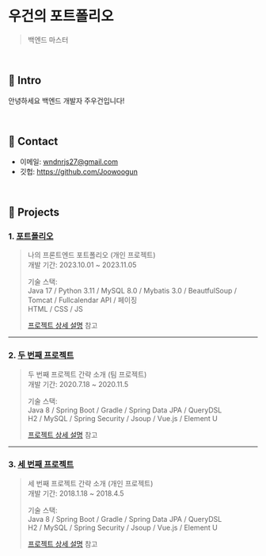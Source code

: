 # 우건의 포트폴리오
> 백엔드 마스터
</br>

## :pushpin: Intro
안녕하세요 백엔드 개발자 주우건입니다!

</br>

## :pushpin: Contact
- 이메일: wndnrjs27@gmail.com
- 깃헙: https://github.com/Joowoogun

</br>

## :pushpin: Projects
### 1. [포트폴리오](https://github.com/orgs/2024-SMHRD-KDT-BigData-23/teams/connect)
>나의 프론트엔드 포트폴리오 (개인 프로젝트)  
>개발 기간: 2023.10.01 ~ 2023.11.05  
>  
>기술 스택:  
>Java 17 / Python 3.11 / MySQL 8.0 / Mybatis 3.0 / BeautfulSoup / Tomcat / Fullcalendar API / 페이징
></br>
>HTML / CSS / JS
>  
>[프로젝트 상세 설명](https://github.com/2024-SMHRD-KDT-BigData-23/Connect) 참고

---

### 2. [두 번째 프로젝트](https://github.com/JungHyung2/gitio.io)
>두 번째 프로젝트 간략 소개  (팀 프로젝트)  
>개발 기간: 2020.7.18 ~ 2020.11.5  
>  
>기술 스택:  
>Java 8 / Spring Boot / Gradle / Spring Data JPA / QueryDSL  
>H2 / MySQL / Spring Security / Jsoup / Vue.js / Element U  
>  
>[프로젝트 상세 설명](https://github.com/JungHyung2/gitio.io) 참고

---

### 3. [세 번째 프로젝트](https://github.com/JungHyung2/gitio.io)
>세 번째 프로젝트 간략 소개  (개인 프로젝트)  
>개발 기간: 2018.1.18 ~ 2018.4.5  
>  
>기술 스택:  
>Java 8 / Spring Boot / Gradle / Spring Data JPA / QueryDSL  
>H2 / MySQL / Spring Security / Jsoup / Vue.js / Element U  
>  
>[프로젝트 상세 설명](https://github.com/JungHyung2/gitio.io) 참고
